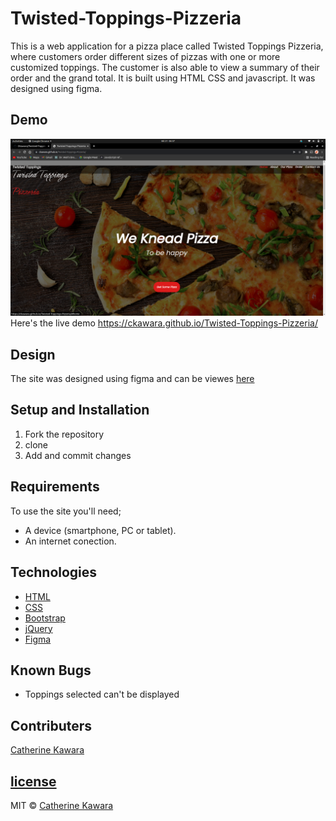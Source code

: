 # Twisted-Toppings-Pizzeria

This is a web application for a pizza place called Twisted Toppings Pizzeria, where customers order different sizes of pizzas with one or more customized toppings. The customer is also able to view a summary of their order and the grand total.
It is built using HTML CSS and javascript. It was designed using figma.

## Demo
![home screenshot](https://github.com/CKawara/Twisted-Toppings-Pizzeria/blob/master/assets/Screenshot%20from%202022-03-21%2006-37-59.png)
Here's the live demo https://ckawara.github.io/Twisted-Toppings-Pizzeria/

## Design
The site was designed using figma and can be viewes [here](https://www.figma.com/file/NxKd5DggDQ5fYMI6wak7F9/Twisted-Toppings?node-id=0%3A1)

## Setup and Installation
1. Fork the repository
2. clone 
3. Add and commit changes


## Requirements
To use the site you'll need;
- A device (smartphone, PC or tablet).
- An internet conection.

## Technologies
- [HTML](https://www.w3schools.com/html/)
- [CSS](https://www.w3schools.com/css/) 
- [Bootstrap](https://getbootstrap.com/) 
- [jQuery](https://jquery.com/)
- [Figma](https://www.figma.com/)

## Known Bugs
- Toppings selected can't be displayed

## Contributers
[Catherine Kawara](https://github.com/CKawara/)

## [license](https://github.com/CKawara/)
MIT © [Catherine Kawara](https://github.com/CKawara/Twisted-Toppings-Pizzeria/blob/master/LICENSE)
